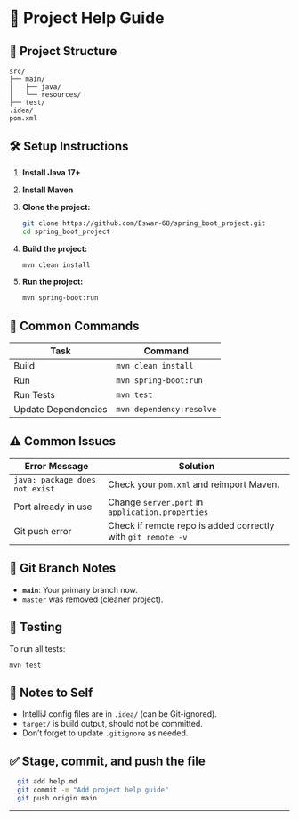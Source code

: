 # 📘 Project Help Guide

## 📂 Project Structure
```text
src/
├── main/
│   ├── java/
│   └── resources/
├── test/
.idea/
pom.xml
````

## 🛠️ Setup Instructions

1. **Install Java 17+**

2. **Install Maven**

3. **Clone the project:**

   ```bash
   git clone https://github.com/Eswar-68/spring_boot_project.git
   cd spring_boot_project
   ```

4. **Build the project:**

   ```bash
   mvn clean install
   ```

5. **Run the project:**

   ```bash
   mvn spring-boot:run
   ```

## 🚀 Common Commands

| Task                | Command                  |
| ------------------- | ------------------------ |
| Build               | `mvn clean install`      |
| Run                 | `mvn spring-boot:run`    |
| Run Tests           | `mvn test`               |
| Update Dependencies | `mvn dependency:resolve` |

## ⚠️ Common Issues

| Error Message                  | Solution                                                     |
| ------------------------------ | ------------------------------------------------------------ |
| `java: package does not exist` | Check your `pom.xml` and reimport Maven.                     |
| Port already in use            | Change `server.port` in `application.properties`             |
| Git push error                 | Check if remote repo is added correctly with `git remote -v` |

## 🔗 Git Branch Notes

* **`main`**: Your primary branch now.
* `master` was removed (cleaner project).

## 🧪 Testing

To run all tests:

```bash
mvn test
```

## 🧠 Notes to Self

* IntelliJ config files are in `.idea/` (can be Git-ignored).
* `target/` is build output, should not be committed.
* Don’t forget to update `.gitignore` as needed.


## ✅ Stage, commit, and push the file

```bash
  git add help.md
  git commit -m "Add project help guide"
  git push origin main
````
---